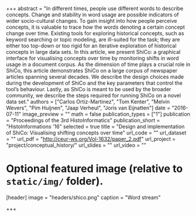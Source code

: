 +++
abstract = "In different times, people use different words to describe concepts. Change and stability in word usage are possible indicators of wider socio-cultural changes. To gain insight into how people perceive concepts, it is valuable to trace how the words denoting a certain concept change over time. Existing tools for exploring historical concepts, such as keyword searching or topic modeling, are ill-suited for the task; they are either too top-down or too rigid for an iterative exploration of historical concepts in large data sets. In this article, we present ShiCo: a graphical interface for visualising concepts over time by monitoring shifts in word usage in a document corpus. As the dimension of time plays a crucial role in ShiCo, this article demonstrates ShiCo on a large corpus of newspaper articles spanning several decades. We describe the design choices made during the development of ShiCo and the key parameters that control the tool’s behaviour. Lastly, as ShiCo is meant to be used by the broader community, we describe the steps required for running ShiCo on a novel data set."
authors = ["Carlos Ortiz-Martinez", "Tom Kenter", "Melvin Wevers", "Pim Huijnen", "Jaap Verheul", "Joris van Eijnatten"]
date = "2016-07-11"
image_preview = ""
math = false
publication_types = ["1"]
publication = "Proceedings of the 3rd HistoInformatics"
publication_short = "HistoInformations '16"
selected = true
title = "Design and implementation of ShiCo: Visualising shifting concepts over time"
url_code = ""
url_dataset = ""
url_pdf = "http://ceur-ws.org/Vol-1632/paper_2.pdf"
url_project = "project/conceptual_history/"
url_slides = ""
url_video = ""


# Optional featured image (relative to `static/img/` folder).
[header]
image = "headers/shico.png"
caption = "Word stream"

+++


